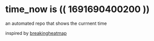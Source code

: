 # time_now is (( 1691690400200 ))

an automated repo that shows the currnent time

inspired by [breakingheatmap](https://github.com/breakingheatmap/breakingheatmap)